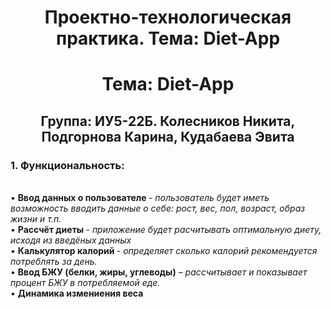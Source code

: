 <h1 align="center"> Проектно-технологическая практика. Тема: Diet-App </h1>
<h1 align="center"> Тема: Diet-App </h1>
<h2 align="center">Группа: ИУ5-22Б. Колесников Никита, Подгорнова Карина, Кудабаева Эвита</h2>
<h3>1.	Функциональность:</h3><br /> 
•	<b>Ввод данных о пользователе </b> - <em>пользователь будет иметь возможность вводить данные о себе: рост, вес, пол, возраст, образ жизни и т.п.</em><br />
•	<b>Рассчёт диеты </b> - <em> приложение будет расчитывать оптимальную диету, исходя из введёных данных</em><br />
•	<b>Калькулятор калорий </b> - <em>определяет сколько калорий рекомендуется потреблять за день.</em><br />
•	<b>Ввод БЖУ (белки, жиры, углеводы)</b> – <em>рассчитывает и показывает процент БЖУ в потребляемой еде.</em><br />
•	<b>Динамика измениения веса</b><br />


